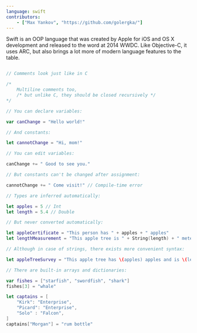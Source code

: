 ```yaml
---
language: swift
contributors:
    - ["Max Yankov", "https://github.com/golergka/"]
---
```


Swift is an OOP language that was created by Apple for iOS and OS X development and
released to the word at 2014 WWDC. Like Objective-C, it uses ARC, but also brings a
lot more of modern language features to the table.


```swift

// Comments look just like in C

/*
    Multiline comments too,
    /* but unlike C, they should be closed recursively */
*/

// You can declare variables:

var canChange = "Hello world!"

// And constants:

let cannotChange = "Hi, mom!"

// You can edit variables:

canChange += " Good to see you."

// But constants can't be changed after assignment:

cannotChange += " Come visit!" // Compile-time error

// Types are inferred automatically:

let apples = 5 // Int
let length = 5.4 // Double

// But never converted automatically:

let appleCertificate = "This person has " + apples + " apples"                  // Compile-time error!
let lengthMeasurement = "This apple tree is " + String(length) + " meters high" // This works

// Although in case of strings, there exists more convenient syntax:

let appleTreeSurvey = "This apple tree has \(apples) apples and is \(length) meters high"

// There are built-in arrays and dictionaries:

var fishes = ["starfish", "swordfish", "shark"]
fishes[3] = "whale"

let captains = [
    "Kirk": "Enterprise",
    "Picard": "Enterprise",
    "Solo" : "Falcon",
]
captains["Morgan"] = "rum bottle"
```
